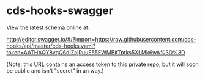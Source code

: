 # cds-hooks-swagger

View the latest schema online at:

http://editor.swagger.io/#/?import=https://raw.githubusercontent.com/cds-hooks/api/master/cds-hooks.yaml?token=AATHAQY8vqQ6dIZajRuuE55EWMBitTptks5XLMk6wA%3D%3D

(Note: this URL contains an access token to this private repo; but it will soon be public and isn't "secret" in an way.)
